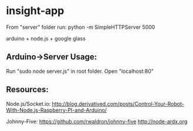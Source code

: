 insight-app
===========

From "server" folder run:
python -m SimpleHTTPServer 5000


arduino + node.js + google glass

Arduino->Server Usage:
------
Run "sudo node server.js" in root folder.
Open "localhost:80"

Resources:
----------
Node.js/Socket.io:
http://blog.derivatived.com/posts/Control-Your-Robot-With-Node.js-Raspberry-PI-and-Arduino/

Johnny-Five:
https://github.com/rwaldron/johnny-five
http://node-ardx.org
